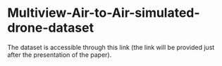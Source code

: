 # Multiview-Air-to-Air-simulated-drone-dataset
The dataset is accessible through this link (the link will be provided just after the presentation of the paper).
